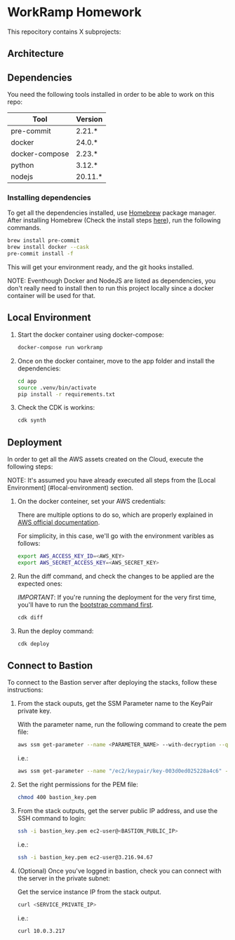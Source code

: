 # WorkRamp Homework

This repocitory contains X subprojects:

## Architecture



## Dependencies

You need the following tools installed in order to be able to work on this repo:

| Tool           | Version |
|----------------|---------|
| pre-commit     | 2.21.*  |
| docker         | 24.0.*  |
| docker-compose | 2.23.*  |
| python         | 3.12.*  |
| nodejs         | 20.11.* |

### Installing dependencies

To get all the dependencies installed, use [Homebrew](https://brew.sh) package manager. After installing Homebrew (Check the install steps [here](https://docs.brew.sh/Installation)), run the following commands.

```bash
brew install pre-commit
brew install docker --cask
pre-commit install -f
```

This will get your environment ready, and the git hooks installed.

NOTE: Eventhough Docker and NodeJS are listed as dependencies, you don't really need to install then to run this project locally since a docker container will be used for that.

## Local Environment

1. Start the docker container using docker-compose:

    ```bash
    docker-compose run workramp
    ```

2. Once on the docker container, move to the app folder and install the dependencies:

    ```bash
    cd app
    source .venv/bin/activate
    pip install -r requirements.txt
    ```

3. Check the CDK is workins:

    ```bash
    cdk synth
    ```

## Deployment

In order to get all the AWS assets created on the Cloud, execute the following steps:

NOTE: It's assumed you have already executed all steps from the [Local Environment]
(#local-environment) section.

1. On the docker conteiner, set your AWS credentials:

    There are multiple options to do so, which are properly explained in [AWS official documentation](https://docs.aws.amazon.com/cdk/v2/guide/getting_started.html#getting_started_auth).

    For simplicity, in this case, we'll go with the environment varibles as follows:

    ```bash
    export AWS_ACCESS_KEY_ID=<AWS_KEY>
    export AWS_SECRET_ACCESS_KEY=<AWS_SECRET_KEY>
    ```

2. Run the diff command, and check the changes to be applied are the expected ones:

    *IMPORTANT*: If you're running the deployment for the very first time, you'll have to run the [bootstrap command first](https://docs.aws.amazon.com/cdk/v2/guide/getting_started.html#getting_started_bootstrap).

    ```bash
    cdk diff
    ```

3. Run the deploy command:

    ```bash
    cdk deploy
    ```

## Connect to Bastion

To connect to the Bastion server after deploying the stacks, follow these instructions:

1. From the stack ouputs, get the SSM Parameter name to the KeyPair private key.

    With the parameter name, run the following command to create the pem file:

    ```bash
    aws ssm get-parameter --name <PARAMETER_NAME> --with-decryption --query "Parameter.Value" --output text > bastion_key.pem
    ```

    i.e.:

    ```bash
    aws ssm get-parameter --name "/ec2/keypair/key-003d0ed025228a4c6" --with-decryption --query "Parameter.Value" --output text > bastion_key.pem
    ```

2. Set the right permissions for the PEM file:

    ```bash
    chmod 400 bastion_key.pem
    ```

3. From the stack outputs, get the server public IP address, and use the SSH command to login:

    ```bash
    ssh -i bastion_key.pem ec2-user@<BASTION_PUBLIC_IP>
    ```

    i.e.:

    ```bash
    ssh -i bastion_key.pem ec2-user@3.216.94.67
    ```

4. (Optional) Once you've logged in bastion, check you can connect with the server in the private subnet:

    Get the service instance IP from the stack output.

    ```bash
    curl <SERVICE_PRIVATE_IP>
    ```

    i.e.:

    ```bash
    curl 10.0.3.217
    ```
